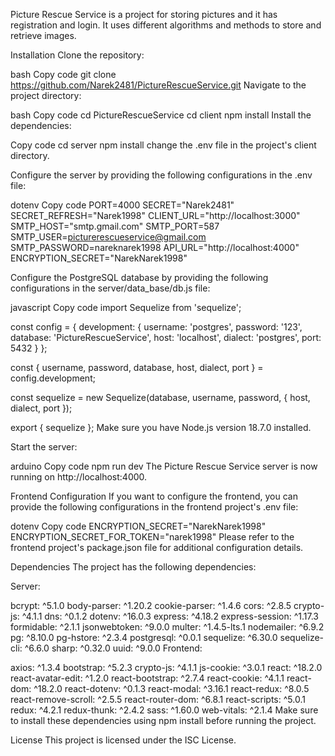 Picture Rescue Service is a project for storing pictures and it has registration and login. It uses different algorithms and methods to store and retrieve images.

Installation
Clone the repository:

bash
Copy code
git clone https://github.com/Narek2481/PictureRescueService.git
Navigate to the project directory:

bash
Copy code
cd PictureRescueService
cd client 
npm install
Install the dependencies:

Copy code
cd server 
npm install
change the .env file in the project's client directory.

Configure the server by providing the following configurations in the .env file:

dotenv
Copy code
PORT=4000
SECRET="Narek2481"
SECRET_REFRESH="Narek1998"
CLIENT_URL="http://localhost:3000"
SMTP_HOST="smtp.gmail.com"
SMTP_PORT=587
SMTP_USER=picturerescueservice@gmail.com
SMTP_PASSWORD=nareknarek1998
API_URL="http://localhost:4000"
ENCRYPTION_SECRET="NarekNarek1998"

Configure the PostgreSQL database by providing the following configurations in the server/data_base/db.js file:

javascript
Copy code
import Sequelize from 'sequelize';

const config = {
    development: {
        username: 'postgres',
        password: '123',
        database: 'PictureRescueService',
        host: 'localhost',
        dialect: 'postgres',
        port: 5432
    }
};

const { username, password, database, host, dialect, port } = config.development;

const sequelize = new Sequelize(database, username, password, {
  host,
  dialect,
  port
});

export { sequelize };
Make sure you have Node.js version 18.7.0 installed.

Start the server:

arduino
Copy code
npm run dev
The Picture Rescue Service server is now running on http://localhost:4000.

Frontend Configuration
If you want to configure the frontend, you can provide the following configurations in the frontend project's .env file:

dotenv
Copy code
ENCRYPTION_SECRET="NarekNarek1998"
ENCRYPTION_SECRET_FOR_TOKEN="narek1998"
Please refer to the frontend project's package.json file for additional configuration details.

Dependencies
The project has the following dependencies:

Server:

bcrypt: ^5.1.0
body-parser: ^1.20.2
cookie-parser: ^1.4.6
cors: ^2.8.5
crypto-js: ^4.1.1
dns: ^0.1.2
dotenv: ^16.0.3
express: ^4.18.2
express-session: ^1.17.3
formidable: ^2.1.1
jsonwebtoken: ^9.0.0
multer: ^1.4.5-lts.1
nodemailer: ^6.9.2
pg: ^8.10.0
pg-hstore: ^2.3.4
postgresql: ^0.0.1
sequelize: ^6.30.0
sequelize-cli: ^6.6.0
sharp: ^0.32.0
uuid: ^9.0.0
Frontend:

axios: ^1.3.4
bootstrap: ^5.2.3
crypto-js: ^4.1.1
js-cookie: ^3.0.1
react: ^18.2.0
react-avatar-edit: ^1.2.0
react-bootstrap: ^2.7.4
react-cookie: ^4.1.1
react-dom: ^18.2.0
react-dotenv: ^0.1.3
react-modal: ^3.16.1
react-redux: ^8.0.5
react-remove-scroll: ^2.5.5
react-router-dom: ^6.8.1
react-scripts: ^5.0.1
redux: ^4.2.1
redux-thunk: ^2.4.2
sass: ^1.60.0
web-vitals: ^2.1.4
Make sure to install these dependencies using npm install before running the project.

License
This project is licensed under the ISC License.